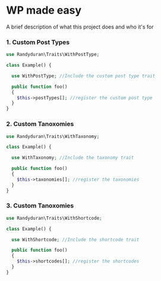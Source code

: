 # WP made easy

A brief description of what this project does and who it's for

### 1. Custom Post Types

```php
use Randyduran\Traits\WithPostType;

class Example() {

  use WithPostType; //Include the custom post type trait

  public function foo()
  {
    $this->postTypes[]; //register the custom post type
  }
}
```

### 2. Custom Tanoxomies

```php
use Randyduran\Traits\WithTaxonomy;

class Example() {

  use WithTaxonomy; //Include the taxonomy trait

  public function foo()
  {
    $this->taxonomies[]; //register the taxonomies
  }
}
```

### 3. Custom Tanoxomies

```php
use Randyduran\Traits\WithShortcode;

class Example() {

  use WithShortcode; //Include the shortcode trait

  public function foo()
  {
    $this->shortcodes[]; //register the shortcodes
  }
}
```


